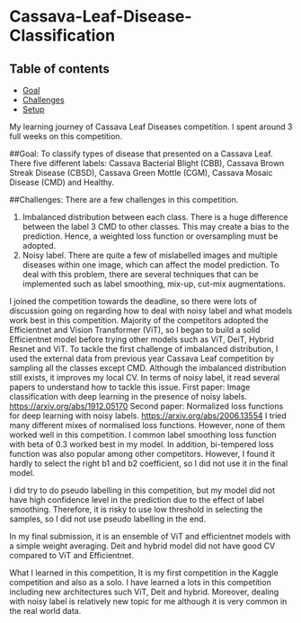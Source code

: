 # Cassava-Leaf-Disease-Classification

## Table of contents
* [Goal](#Goal)
* [Challenges](#challenges)
* [Setup](#setup)

My learning journey of Cassava Leaf Diseases competition. I spent around 3 full weeks on this competition. 

##Goal: 
To classify types of disease that presented on a Cassava Leaf. There five different labels: Cassava Bacterial Blight (CBB), Cassava Brown Streak Disease (CBSD), Cassava Green Mottle (CGM), Cassava Mosaic Disease (CMD) and Healthy.

##Challenges: 
There are a few challenges in this competition.
1. Imbalanced distribution between each class. There is a huge difference between the label 3 CMD to other classes. This may create a bias to the prediction. Hence, a weighted loss function or oversampling must be adopted. 
2. Noisy label. There are quite a few of mislabelled images and multiple diseases within one image, which can affect the model prediction. To deal with this problem, there are several techniques that can be implemented such as label smoothing, mix-up, cut-mix augmentations.

I joined the competition towards the deadline, so there were lots of discussion going on regarding how to deal with noisy label and what models work best in this competition. 
Majority of the competitors adopted the Efficientnet and Vision Transformer (ViT), so I began to build a solid Efficientnet model before trying other models such as ViT, DeiT, Hybrid Resnet and ViT. 
To tackle the first challenge of imbalanced distribution, I used the external data from previous year Cassava Leaf competition by sampling all the classes except CMD. Although the imbalanced distribution still exists, it improves my local CV. 
In terms of noisy label, it read several papers to understand how to tackle this issue. 
First paper: Image classification with deep learning in the presence of noisy labels.
https://arxiv.org/abs/1912.05170
Second paper: Normalized loss functions for deep learning with noisy labels.
https://arxiv.org/abs/2006.13554
I tried many different mixes of normalised loss functions. However, none of them worked well in this competition. I common label smoothing loss function with beta of 0.3 worked best in my model. In addition, bi-tempered loss function was also popular among other competitors. However, I found it hardly to select the right b1 and b2 coefficient, so I did not use it in the final model. 

I did try to do pseudo labelling in this competition, but my model did not have high confidence level in the prediction due to the effect of label smoothing. Therefore, it is risky to use low threshold in selecting the samples, so I did not use pseudo labelling in the end. 

In my final submission, it is an ensemble of ViT and efficientnet models with a simple weight averaging. Deit and hybrid model did not have good CV compared to ViT and Efficientnet. 

What I learned in this competition, 
It is my first competition in the Kaggle competition and also as a solo. I have learned a lots in this competition including new architectures such ViT, Deit and hybrid. Moreover, dealing with noisy label is relatively new topic for me although it is very common in the real world data. 
